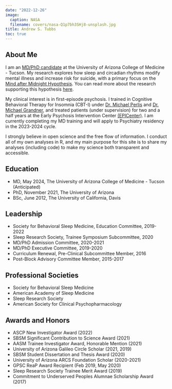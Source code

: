 ```yaml
---
date: "2022-12-26"
image:
  caption: NASA
  filename: covers/nasa-Q1p7bh3SHj8-unsplash.jpg
title: Andrew S. Tubbs
toc: true
---
```


## About Me
I am an [MD/PhD candidate](https://mdphd.medicine.arizona.edu/student/andrew-s-tubbs-phd) at the University of Arizona College of Medicine - Tucson. My research explores how sleep and circadian rhythms modify mental illness and increase risk for suicide, with a primary focus on the [Mind after Midnight Hypothesis](https://sleepeducation.org/mind-after-midnight/). You can read more about the research supporting this hypothesis [here](/the-mind-after-midnight/).

My clinical interest is in first-episode psychosis. I trained in Cognitive Behavioral Therapy for Insomnia (CBT-I) under [Dr. Michael Perlis](michaelperlis.com) and [Dr. Michael Grandner](michaelgrandner.com), and treated patients (under supervision) for two and a half years at the Early Psychosis Intervention Center [(EPICenter)](https://psychiatry.arizona.edu/patient-care/epicenter). I am currently completing my MD training and will apply to Psychiatry residency in the 2023-2024 cycle. 

I strongly believe in open science and the free flow of information. I conduct all of my own analyses in R, and my main purpose for this site is to share my analyses (including code) to make my science both transparent and accessible. 

## Education
- MD, May 2024, The University of Arizona College of Medicine - Tucson (Anticipated)
- PhD, November 2021, The University of Arizona
- BSc, June 2012, The University of California, Davis

## Leadership
- Society for Behavioral Sleep Medicine, Education Committee, 2019-2022
- Sleep Research Society, Trainee Symposium Subcommittee, 2020
- MD/PhD Admission Committee, 2020-2021
- MD/PhD Executive Committee, 2019-2020
- Curriculum Renewal, Pre-Clinical Subcommittee Member, 2016
- Post-Block Advisory Committee Member, 2015-2017

## Professional Societies
- Society for Behavioral Sleep Medicine
- American Academy of Sleep Medicine
- Sleep Research Society
- American Society for Clinical Psychopharmacology

## Awards and Honors
-	ASCP New Investigator Award (2022)
-	SBSM Significant Contribution to Science Award (2021)
-	AASM Trainee Investigator Award, Honorable Mention (2021)
-	University of Arizona Galileo Circle Scholar (2021, 2019)
-	SBSM Student Dissertation and Thesis Award (2020)
-	University of Arizona ARCS Foundation Scholar (2020-2021)
-	GPSC ReaP Award Recipient (Feb 2019, May 2020)
-	Sleep Research Society Trainee Merit Award (2019)
-	Commitment to Underserved Peoples Alumnae Scholarship Award (2017)

